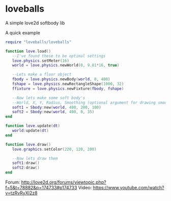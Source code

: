 loveballs
=========

A simple love2d softbody lib


A quick example
```lua
require "loveballs/loveballs"

function love.load()
   --I've found these to be optimal settings
   love.physics.setMeter(16)
   world = love.physics.newWorld(0, 9.81*16, true)

   --Lets make a floor object
   fbody = love.physics.newBody(world, 0, 400)
   fshape = love.physics.newRectangleShape(1000, 32)
   ffixture = love.physics.newFixture(fbody, fshape)

   --Now lets make some soft body's
   --World, X, Y, Radius, Smoothing (optional argument for drawing smoothness)
   soft1 = Sbody:new(world, 400, 200, 100)
   soft2 = Sbody:new(world, 400, 0, 35)
end

function love.update(dt)
   world:update(dt)
end

function love.draw()
   love.graphics.setColor(220, 120, 200)

   --Now lets draw them
   soft1:draw()
   soft2:draw()
end
```

Forum: http://love2d.org/forums/viewtopic.php?f=5&t=78882&p=174733#p174733
Video: https://www.youtube.com/watch?v=tzRvRyXI2z8
